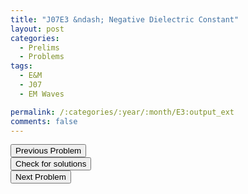 ```yaml
---
title: "J07E3 &ndash; Negative Dielectric Constant"
layout: post
categories:
  - Prelims
  - Problems
tags:
  - E&M
  - J07
  - EM Waves

permalink: /:categories/:year/:month/E3:output_ext
comments: false
---
```

<object data="2007J3E.pdf" type="application/pdf" width="100%" height="500"></object>

<div class='navbar'>
	<div float='left'><button onclick="window.location='E2.html'" >Previous Problem</button></div>
	<div float='center'><button onclick="window.location='https://princetonprelim.com/prelim/18/'">Check for solutions</button></div>
	<div float='right'><button onclick="window.location='Q1.html'" > Next Problem</button></div>
</div>

